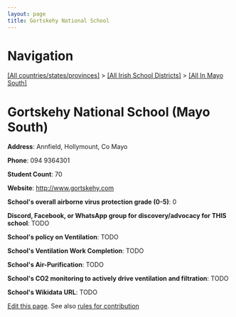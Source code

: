 ```yaml
---
layout: page
title: Gortskehy National School
---
```

# Navigation

[[All countries/states/provinces]](../../..) > [[All Irish School Districts]](../..) > [[All In Mayo South]](..)

# Gortskehy National School (Mayo South)

**Address**: Annfield, Hollymount, Co Mayo

**Phone**: 094 9364301

**Student Count**: 70

**Website**: <http://www.gortskehy.com>

**School's overall airborne virus protection grade (0-5)**: 0

**Discord, Facebook, or WhatsApp group for discovery/advocacy for THIS school**: TODO

**School's policy on Ventilation**: TODO

**School's Ventilation Work Completion**: TODO

**School's Air-Purification**: TODO

**School's CO2 monitoring to actively drive ventilation and filtration**: TODO

**School's Wikidata URL**: TODO


[Edit this page](https://github.com/ventilate-schools/Ireland/edit/main/./Mayo_South/Gortskehy_National_School.md). See also [rules for contribution](../../../contribution-rules/)